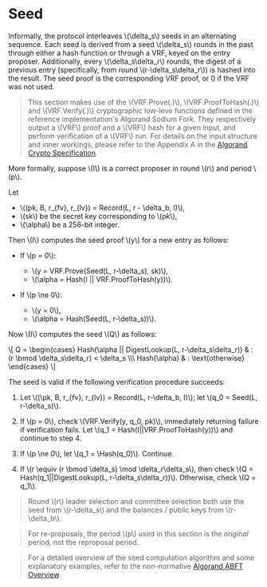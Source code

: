 # Seed

Informally, the protocol interleaves \\(\delta_s\\) seeds in an alternating
sequence. Each seed is derived from a seed \\(\delta_s\\) rounds in the past through
either a hash function or through a VRF, keyed on the entry
proposer. Additionally, every \\(\delta_s\delta_r\\) rounds, the digest of a previous entry
(specifically, from round \\(r-\delta_s\delta_r\\)) is hashed into the result. The seed
proof is the corresponding VRF proof, or 0 if the VRF was not used.

> This section makes use of the \\(VRF.Prove(.)\\), \\(VRF.ProofToHash(.)\\) and
> \\(VRF.Verify(.)\\) cryptographic low-leve functions defined in the reference
> implementation's Algorand Sodium Fork. They respectively output a \\(VRF\\) proof
> and a \\(VRF\\) hash for a given input, and perform verification of a \\(VRF\\)
> run. For details on the input structure and inner workings, please refer to the
> Appendix A in the [Algorand Crypto Specification](./crypto.md).

More formally, suppose \\(I\\) is a correct proposer in round \\(r\\) and period
\\(p\\).

Let

- \\((pk, B, r_{fv}, r_{lv}) = Record(L, r - \delta_b, I)\\),
- \\(sk\\) be the secret key corresponding to \\(pk\\),
- \\(\alpha\\) be a 256-bit integer.

Then \\(I\\) computes the seed proof \\(y\\) for a new entry as follows:

- If \\(p = 0\\):
  - \\(y = VRF.Prove(Seed(L, r-\delta_s), sk)\\),
  - \\(\alpha = Hash(I || VRF.ProofToHash(y))\\).

- If \\(p \ne 0\\):
  - \\(y = 0\\),
  - \\(\alpha = Hash(Seed(L, r-\delta_s))\\).

Now \\(I\\) computes the seed \\(Q\\) as follows:

\\[
Q =
\begin{cases}
  Hash(\alpha || DigestLookup(L, r-\delta_s\delta_r)) & : (r \bmod \delta_s\delta_r) < \delta_s \\\\\\
  Hash(\alpha) & : \text{otherwise}
\end{cases}
\\]

The seed is valid if the following verification procedure succeeds:

1. Let \\((\pk, B, r_{fv}, r_{lv}) = Record(L, r-\delta_b, I)\\); let \\(q_0 = Seed(L, r-\delta_s)\\).

2. If \\(p = 0\\), check \\(VRF.Verify(y, q_0, pk)\\), immediately returning
   failure if verification fails. Let
   \\(q_1 = Hash(I||VRF.ProofToHash(y))\\) and continue to step 4.

3. If \\(p \ne 0\\), let \\(q_1 = \Hash(q_0)\\). Continue.

4. If \\(r \equiv (r \bmod \delta_s) \mod \delta_r\delta_s\\), then check
   \\(Q = Hash(q_1||DigestLookup(L, r-\delta_s\delta_r))\\). Otherwise,
   check \\(Q = q_1\\).

> Round \\(r\\) leader selection and committee selection both use the seed from
\\(r-\delta_s\\) and the balances / public keys from \\(r-\delta_b\\).

> For re-proposals, the period \\(p\\) used in this section is the _original_
period, not the reproposal period.

> For a detailed overview of the seed computation algorithm and some explanatory
> examples, refer to the non-normative [Algorand ABFT Overview](./abft-overview.md).